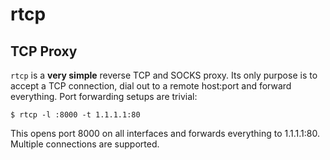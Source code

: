 <!--
SPDX-FileCopyrightText: Stefan Tatschner

SPDX-License-Identifier: MIT
-->

# rtcp
## TCP Proxy

`rtcp` is a **very simple** reverse TCP and SOCKS proxy.
Its only purpose is to accept a TCP connection, dial out to a remote host:port and forward everything.
Port forwarding setups are trivial:

```
$ rtcp -l :8000 -t 1.1.1.1:80
```

This opens port 8000 on all interfaces and forwards everything to 1.1.1.1:80.
Multiple connections are supported.

